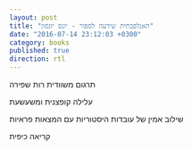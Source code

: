 ```yaml
---
layout: post
title: "האנלפבתית שידעה לספור - יונס יונסון"
date: "2016-07-14 23:12:03 +0300"
category: books
published: true
direction: rtl
---
```

תרגום משוודית רות שפירה

עלילה קופצנית ומשעשעת

שילוב אמין של עובדות היסטוריות עם המצאות פראיות

קריאה כיפית
